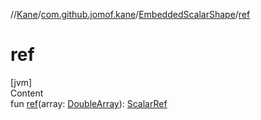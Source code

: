 //[Kane](../../index.md)/[com.github.jomof.kane](../index.md)/[EmbeddedScalarShape](index.md)/[ref](ref.md)



# ref  
[jvm]  
Content  
fun [ref](ref.md)(array: [DoubleArray](https://kotlinlang.org/api/latest/jvm/stdlib/kotlin/-double-array/index.html)): [ScalarRef](../-scalar-ref/index.md)  



